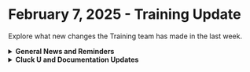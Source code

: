 # February 7, 2025 - Training Update

Explore what new changes the Training team has made in the last week.

<details>

<summary><strong>General News and Reminders</strong></summary>

* **Game Tip of the Week:**
  * The Nintendo Switch 2 Joycon patents have just been released. Looks like they will also act like a mouse! Are you getting a Switch 2? What games do you think this feature will open the possibility for?&#x20;
* **SHOUT OUTS** **TO:**
  * Gene, Mart, Allie, Paul, Mark, and Niels for passing the Foundations Certification.
    * Take the [foundations-certification.md](../../../cluck-university/rewst-foundations/foundations-certification.md "mention") Exam, and collect your prestigious **Certified Rewster** badge in Discord along with access to the super-secret Discord channel.&#x20;
  * Charlie, Kevin, and Shane for passing the Clean Automation Certification.
    * Take the [clean-automation-certification.md](../../../cluck-university/clean-automation/clean-automation-certification.md "mention") exam and get that fancy certificate!
* The next [**Rewst Foundations Bootcamp**](https://docs.rewst.help/cluck-university/rewst-foundations#live-instructor-led-bootcamp) is coming up **Mar 3 - Mar 4.** Remember to register for **both parts** 1 and 2!
  * [Part 1](https://calendly.com/cluck-u/rewst-foundations-bootcamp-pt-1?month=2025-01) (Lessons 1 - 3)
  * [Part 2](https://calendly.com/cluck-u/rewst-foundations-bootcamp-pt-2) (Lessons 4 - 7)
* Join us in our [Cluck-U Discord channel](https://discord.com/channels/936789089703845988/1121465945295167588) if you have any questions, comments, or concerns!
* [Sign up for the Office Hours](https://calendly.com/cluck-u/office-hours?) to work through any questions you have during and after training! If there is something you want us to cover, Let us know!

</details>

<details>

<summary><strong>Cluck U and Documentation Updates</strong></summary>

**What's New at Cluck University?**

* [New Automation Jumpstart Page](https://docs.rewst.help/cluck-university/automation-jump-start)
* The team is working on some **self-paced onboarding** education content behind the scenes...stay tuned!

**The List of Reminders:**

* Check out the Cluck University Landing Page @ [go.rew.st/cluck-university](https://go.rew.st/cluck-university) for all the latest courses self-serve and live.
* We'd love your feedback on Training and Documentation! [Please fill out this form to let us know how we can improve](https://www.surveymonkey.com/r/rewsttrainingfeedback).
* Make training and documentation requests at [https://rewst.canny.io/](https://rewst.canny.io/)

**New & Updated Pages:**

* [N-able N-sight integration (and our first new formatted integration guide!](https://docs.rewst.help/documentation/integrations/rmm/n-able-n-sight/n-able-n-sight-integration#n-able-n-sight-actions-and-endpoints))
* [Intro to Crates glowup](https://docs.rewst.help/prebuilt-automations/crates)
* [What is an Integration? ](https://docs.rewst.help/documentation/integrations)
* [Hudu integration doc glowup](https://docs.rewst.help/documentation/integrations/documentation/hudu/hudu-integration-setup)
* [Custom integrations V2 glowup](https://docs.rewst.help/documentation/integrations/custom-integrations/custom-integrations-v2)
* [New Org variable to org variables table](https://docs.rewst.help/documentation/user-management/organization-variables)
* General scan and scrub for all remaining mentions of ConnectWise Manage, to now say ConnectWise PSA&#x20;

</details>
